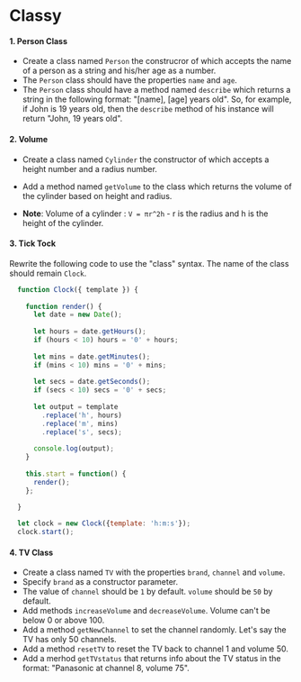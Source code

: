 # Classy

#### 1. Person Class
* Create a class named `Person` the construcror of which accepts the name of a person as a string and his/her age as a number.
* The `Person` class should have the properties `name` and `age`.
* The `Person` class should have a method named `describe` which returns a string in the following format: "[name], [age] years old". So, for example, if John is 19 years old, then the `describe` method of his instance will return "John, 19 years old".

#### 2. Volume
* Create a class named `Cylinder` the constructor of which accepts a height number and a radius number.
* Add a method named `getVolume` to the class which returns the volume of the cylinder based on height and radius. 

* **Note**: Volume of a cylinder : `V = πr^2h` - r is the radius and h is the height of the cylinder.

#### 3. Tick Tock
Rewrite the following code to use the "class" syntax. The name of the class should remain `Clock`.
```javascript
  function Clock({ template }) {
  
    function render() {
      let date = new Date();
  
      let hours = date.getHours();
      if (hours < 10) hours = '0' + hours;
  
      let mins = date.getMinutes();
      if (mins < 10) mins = '0' + mins;
  
      let secs = date.getSeconds();
      if (secs < 10) secs = '0' + secs;
  
      let output = template
        .replace('h', hours)
        .replace('m', mins)
        .replace('s', secs);
  
      console.log(output);
    }
  
    this.start = function() {
      render();
    };

  }
  
  let clock = new Clock({template: 'h:m:s'});
  clock.start();
```
#### 4. TV Class
* Create a class named `TV` with the properties `brand`, `channel` and `volume`.
* Specify `brand` as a constructor parameter.
* The value of `channel` should be `1` by default. `volume` should be `50` by default.
* Add methods `increaseVolume` and `decreaseVolume`. Volume can't be below 0 or above 100.
* Add a method `getNewChannel` to set the channel randomly. Let's say the TV has only 50 channels.
* Add a method `resetTV` to reset the TV back to channel 1 and volume 50. 
* Add a merhod `getTVstatus` that returns info about the TV status in the format: "Panasonic at channel 8, volume 75".
